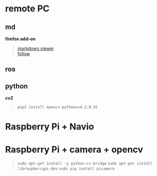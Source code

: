 # remote PC
## md
__firefox add-on__  
>[<u>markdown viewer</u>](https://addons.mozilla.org/en-US/firefox/addon/markdown-viewer-chrome/?utm_source=addons.mozilla.org&utm_medium=referral&utm_content=search)  
>[follow](https://github.com/KeithLRobertson/markdown-viewer#support-for-local-files-on-linux)

## ros


## python
__cv2__  
>`pip2 install opencv-python==4.2.0.32`  

# Raspberry Pi + Navio

# Raspberry Pi + camera + opencv
>`sudo apt-get install -y python-cv-bridge`
>`sudo apt-get install libraspberrypi-dev`
>`sudo pip install picamera`

